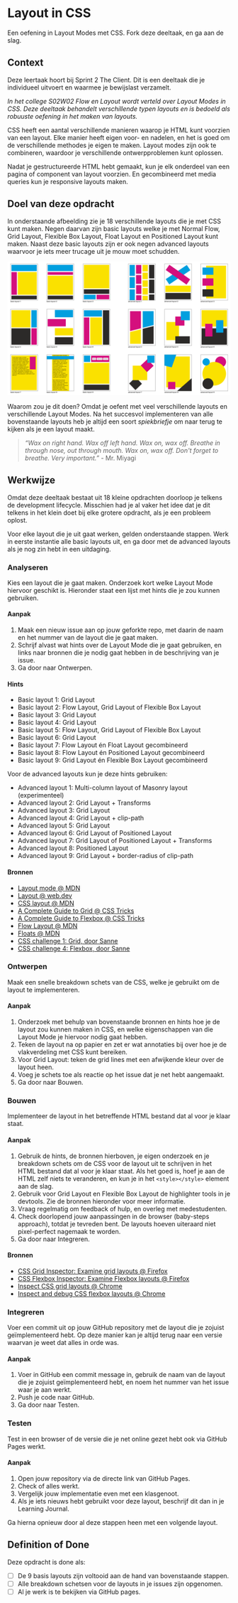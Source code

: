 
# Layout in CSS

Een oefening in Layout Modes met CSS. Fork deze deeltaak, en ga aan de slag.

## Context

Deze leertaak hoort bij Sprint 2 The Client. Dit is een deeltaak die je individueel uitvoert en waarmee je bewijslast verzamelt.

_In het college _S02W02 Flow en Layout_ wordt verteld over Layout Modes in CSS. Deze deeltaak behandelt verschillende typen layouts en is bedoeld als robuuste oefening in het maken van layouts._

CSS heeft een aantal verschillende manieren waarop je HTML kunt voorzien van een layout. Elke manier heeft eigen voor- en nadelen, en het is goed om de verschillende methodes je eigen te maken. Layout modes zijn ook te combineren, waardoor je verschillende ontwerpproblemen kunt oplossen.

Nadat je gestructureerde HTML hebt gemaakt, kun je elk onderdeel van een pagina of component van layout voorzien. En gecombineerd met media queries kun je responsive layouts maken.


## Doel van deze opdracht

In onderstaande afbeelding zie je 18 verschillende layouts die je met CSS kunt maken. Negen daarvan zijn basic layouts welke je met Normal Flow, Grid Layout, Flexible Box Layout, Float Layout en Positioned Layout kunt maken. Naast deze basic layouts zijn er ook negen advanced layouts waarvoor je iets meer trucage uit je mouw moet schudden.

![9 basic en 9 advanced layouts](../assets/layouts.png)

Waarom zou je dit doen? Omdat je oefent met veel verschillende layouts en verschillende Layout Modes. Na het succesvol implementeren van alle bovenstaande layouts heb je altijd een soort *spiekbriefje* om naar terug te kijken als je een layout maakt.

> *“Wax on right hand. Wax off left hand. Wax on, wax off. Breathe in through nose, out through mouth. Wax on, wax off. Don't forget to breathe. Very important.”* - Mr. Miyagi


## Werkwijze

Omdat deze deeltaak bestaat uit 18 kleine opdrachten doorloop je telkens de development lifecycle. Misschien had je al vaker het idee dat je dit telkens in het klein doet bij elke grotere opdracht, als je een probleem oplost.

Voor elke layout die je uit gaat werken, gelden onderstaande stappen. Werk in eerste instantie alle basic layouts uit, en ga door met de advanced layouts als je nog zin hebt in een uitdaging.


### Analyseren

Kies een layout die je gaat maken. Onderzoek kort welke Layout Mode hiervoor geschikt is. Hieronder staat een lijst met hints die je zou kunnen gebruiken.

#### Aanpak

1. Maak een nieuw issue aan op jouw geforkte repo, met daarin de naam en het nummer van de layout die je gaat maken.
2. Schrijf alvast wat hints over de Layout Mode die je gaat gebruiken, en links naar bronnen die je nodig gaat hebben in de beschrijving van je issue.
3. Ga door naar Ontwerpen.

#### Hints

- Basic layout 1: Grid Layout
- Basic layout 2: Flow Layout, Grid Layout of Flexible Box Layout
- Basic layout 3: Grid Layout
- Basic layout 4: Grid Layout
- Basic layout 5: Flow Layout, Grid Layout of Flexible Box Layout
- Basic layout 6: Grid Layout
- Basic layout 7: Flow Layout én Float Layout gecombineerd
- Basic layout 8: Flow Layout én Positioned Layout gecombineerd
- Basic layout 9: Grid Layout én Flexible Box Layout gecombineerd

Voor de advanced layouts kun je deze hints gebruiken:

- Advanced layout 1: Multi-column layout of Masonry layout (experimenteel)
- Advanced layout 2: Grid Layout + Transforms
- Advanced layout 3: Grid Layout
- Advanced layout 4: Grid Layout + clip-path
- Advanced layout 5: Grid Layout
- Advanced layout 6: Grid Layout of Positioned Layout
- Advanced layout 7: Grid Layout of Positioned Layout + Transforms
- Advanced layout 8: Positioned Layout
- Advanced layout 9: Grid Layout + border-radius of clip-path

#### Bronnen

- [Layout mode @ MDN](https://developer.mozilla.org/en-US/docs/Web/CSS/Layout_mode)
- [Layout @ web.dev](https://web.dev/learn/css/layout/)
- [CSS layout @ MDN](https://developer.mozilla.org/en-US/docs/Learn/CSS/CSS_layout)
- [A Complete Guide to Grid @ CSS Tricks](https://css-tricks.com/snippets/css/complete-guide-grid/)
- [A Complete Guide to Flexbox @ CSS Tricks](https://css-tricks.com/snippets/css/a-guide-to-flexbox/)
- [Flow Layout @ MDN](https://developer.mozilla.org/en-US/docs/Web/CSS/CSS_flow_layout)
- [Floats @ MDN](https://developer.mozilla.org/en-US/docs/Learn/CSS/CSS_layout/Floats)
- [CSS challenge 1: Grid, door Sanne](https://github.com/fdnd-task/css-challenges/blob/main/docs/challenge_grid.md)
- [CSS challenge 4: Flexbox, door Sanne](https://github.com/fdnd-task/css-challenges/blob/main/docs/challenge_flexbox.md)


### Ontwerpen

Maak een snelle breakdown schets van de CSS, welke je gebruikt om de layout te implementeren.

#### Aanpak

1. Onderzoek met behulp van bovenstaande bronnen en hints hoe je de layout zou kunnen maken in CSS, en welke eigenschappen van die Layout Mode je hiervoor nodig gaat hebben.
2. Teken de layout na op papier en zet er wat annotaties bij over hoe je de vlakverdeling met CSS kunt bereiken. 
3. Voor Grid Layout: teken de grid lines met een afwijkende kleur over de layout heen.
4. Voeg je schets toe als reactie op het issue dat je net hebt aangemaakt.
5. Ga door naar Bouwen.


### Bouwen

Implementeer de layout in het betreffende HTML bestand dat al voor je klaar staat.

#### Aanpak

1. Gebruik de hints, de bronnen hierboven, je eigen onderzoek en je breakdown schets om de CSS voor de layout uit te schrijven in het HTML bestand dat al voor je klaar staat. Als het goed is, hoef je aan de HTML zelf niets te veranderen, en kun je in het `<style></style>` element aan de slag.
2. Gebruik voor Grid Layout en Flexible Box Layout de highlighter tools in je devtools. Zie de bronnen hieronder voor meer informatie.
3. Vraag regelmatig om feedback of hulp, en overleg met medestudenten.
4. Check doorlopend jouw aanpassingen in de browser (baby-steps approach), totdat je tevreden bent. De layouts hoeven uiteraard niet pixel-perfect nagemaak te worden.
5. Ga door naar Integreren.

#### Bronnen

- [CSS Grid Inspector: Examine grid layouts @ Firefox](https://firefox-source-docs.mozilla.org/devtools-user/page_inspector/how_to/examine_grid_layouts/index.html)
- [CSS Flexbox Inspector: Examine Flexbox layouts @ Firefox](https://firefox-source-docs.mozilla.org/devtools-user/page_inspector/how_to/examine_flexbox_layouts/index.html)
- [Inspect CSS grid layouts @ Chrome](https://developer.chrome.com/docs/devtools/css/grid)
- [Inspect and debug CSS flexbox layouts @ Chrome](https://developer.chrome.com/docs/devtools/css/flexbox/)


### Integreren

Voer een commit uit op jouw GitHub repository met de layout die je zojuist geïmplementeerd hebt. Op deze manier kan je altijd terug naar een versie waarvan je weet dat alles in orde was.

#### Aanpak

1. Voer in GitHub een commit message in, gebruik de naam van de layout die je zojuist geïmplementeerd hebt, en noem het nummer van het issue waar je aan werkt.
2. Push je code naar GitHub.
3. Ga door naar Testen.


### Testen

Test in een browser of de versie die je net online gezet hebt ook via GitHub Pages werkt.

#### Aanpak

1. Open jouw repository via de directe link van GitHub Pages.
2. Check of alles werkt.
3. Vergelijk jouw implementatie even met een klasgenoot.
4. Als je iets nieuws hebt gebruikt voor deze layout, beschrijf dit dan in je Learning Journal.

Ga hierna opnieuw door al deze stappen heen met een volgende layout.


## Definition of Done

Deze opdracht is done als:

- [ ] De 9 basis layouts zijn voltooid aan de hand van bovenstaande stappen.
- [ ] Alle breakdown schetsen voor de layouts in je issues zijn opgenomen.
- [ ] Al je werk is te bekijken via GitHub pages.